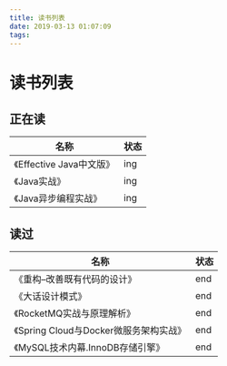 ```yaml
---
title: 读书列表
date: 2019-03-13 01:07:09
tags:
---
```


# 读书列表

## 正在读

名称|状态
--|--
《Effective Java中文版》|ing
《Java实战》|ing
《Java异步编程实战》|ing


## 读过

名称|状态
--|--
《重构–改善既有代码的设计》|end
《大话设计模式》|end
《RocketMQ实战与原理解析》|end
《Spring Cloud与Docker微服务架构实战》|end
《MySQL技术内幕.InnoDB存储引擎》|end
